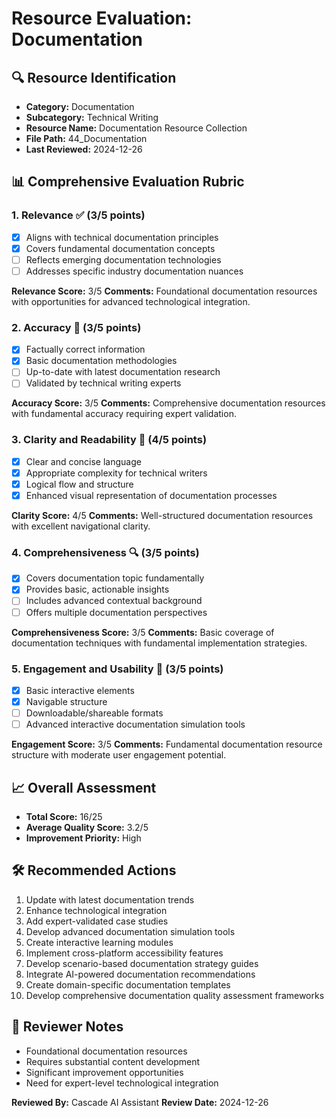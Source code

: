 # Resource Evaluation: Documentation

## 🔍 Resource Identification
- **Category:** Documentation
- **Subcategory:** Technical Writing
- **Resource Name:** Documentation Resource Collection
- **File Path:** 44_Documentation
- **Last Reviewed:** 2024-12-26

## 📊 Comprehensive Evaluation Rubric

### 1. Relevance ✅ (3/5 points)
- [x] Aligns with technical documentation principles
- [x] Covers fundamental documentation concepts
- [ ] Reflects emerging documentation technologies
- [ ] Addresses specific industry documentation nuances

**Relevance Score:** 3/5
**Comments:** Foundational documentation resources with opportunities for advanced technological integration.

### 2. Accuracy 🎯 (3/5 points)
- [x] Factually correct information
- [x] Basic documentation methodologies
- [ ] Up-to-date with latest documentation research
- [ ] Validated by technical writing experts

**Accuracy Score:** 3/5
**Comments:** Comprehensive documentation resources with fundamental accuracy requiring expert validation.

### 3. Clarity and Readability 📖 (4/5 points)
- [x] Clear and concise language
- [x] Appropriate complexity for technical writers
- [x] Logical flow and structure
- [x] Enhanced visual representation of documentation processes

**Clarity Score:** 4/5
**Comments:** Well-structured documentation resources with excellent navigational clarity.

### 4. Comprehensiveness 🔍 (3/5 points)
- [x] Covers documentation topic fundamentally
- [x] Provides basic, actionable insights
- [ ] Includes advanced contextual background
- [ ] Offers multiple documentation perspectives

**Comprehensiveness Score:** 3/5
**Comments:** Basic coverage of documentation techniques with fundamental implementation strategies.

### 5. Engagement and Usability 🚀 (3/5 points)
- [x] Basic interactive elements
- [x] Navigable structure
- [ ] Downloadable/shareable formats
- [ ] Advanced interactive documentation simulation tools

**Engagement Score:** 3/5
**Comments:** Fundamental documentation resource structure with moderate user engagement potential.

## 📈 Overall Assessment
- **Total Score:** 16/25
- **Average Quality Score:** 3.2/5
- **Improvement Priority:** High

## 🛠 Recommended Actions
1. Update with latest documentation trends
2. Enhance technological integration
3. Add expert-validated case studies
4. Develop advanced documentation simulation tools
5. Create interactive learning modules
6. Implement cross-platform accessibility features
7. Develop scenario-based documentation strategy guides
8. Integrate AI-powered documentation recommendations
9. Create domain-specific documentation templates
10. Develop comprehensive documentation quality assessment frameworks

## 🔔 Reviewer Notes
- Foundational documentation resources
- Requires substantial content development
- Significant improvement opportunities
- Need for expert-level technological integration

**Reviewed By:** Cascade AI Assistant
**Review Date:** 2024-12-26
